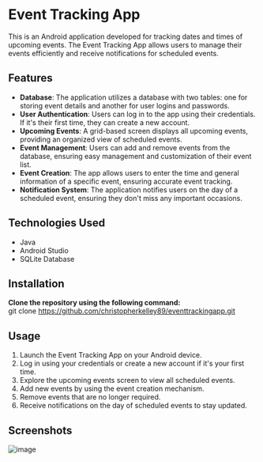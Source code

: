 # Event Tracking App

This is an Android application developed for tracking dates and times of upcoming events. The Event Tracking App allows users to manage their events efficiently and receive notifications for scheduled events.

## Features

- **Database**: The application utilizes a database with two tables: one for storing event details and another for user logins and passwords.
- **User Authentication**: Users can log in to the app using their credentials. If it's their first time, they can create a new account.
- **Upcoming Events**: A grid-based screen displays all upcoming events, providing an organized view of scheduled events.
- **Event Management**: Users can add and remove events from the database, ensuring easy management and customization of their event list.
- **Event Creation**: The app allows users to enter the time and general information of a specific event, ensuring accurate event tracking.
- **Notification System**: The application notifies users on the day of a scheduled event, ensuring they don't miss any important occasions.

## Technologies Used

- Java
- Android Studio
- SQLite Database

## Installation

**Clone the repository using the following command:**    
git clone https://github.com/christopherkelley89/eventtrackingapp.git


## Usage

1. Launch the Event Tracking App on your Android device.
2. Log in using your credentials or create a new account if it's your first time.
3. Explore the upcoming events screen to view all scheduled events.
4. Add new events by using the event creation mechanism.
5. Remove events that are no longer required.
6. Receive notifications on the day of scheduled events to stay updated.

## Screenshots
![image](https://github.com/christopherkelley89/EventTrackingApp/assets/60987011/d8453954-106f-43d3-9c1a-3fe28c8ca470)

